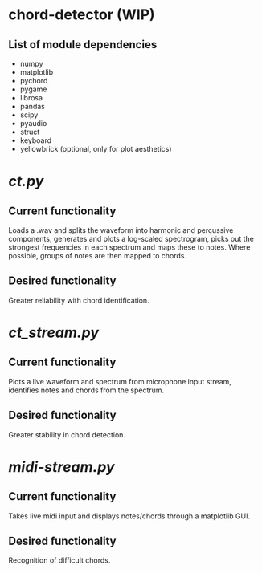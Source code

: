 # chord-detector (WIP)

## List of module dependencies
- numpy
- matplotlib
- pychord
- pygame
- librosa
- pandas
- scipy
- pyaudio
- struct
- keyboard
- yellowbrick (optional, only for plot aesthetics)


# _ct.py_

## Current functionality
Loads a .wav and splits the waveform into harmonic and percussive components, generates and plots a log-scaled spectrogram, picks out the strongest frequencies in each spectrum and maps these to notes. Where possible, groups of notes are then mapped to chords.

## Desired functionality
Greater reliability with chord identification.

# _ct_stream.py_

## Current functionality
Plots a live waveform and spectrum from microphone input stream, identifies notes and chords from the spectrum.

## Desired functionality
Greater stability in chord detection.

# _midi-stream.py_

## Current functionality
Takes live midi input and displays notes/chords through a matplotlib GUI.

## Desired functionality
Recognition of difficult chords.
